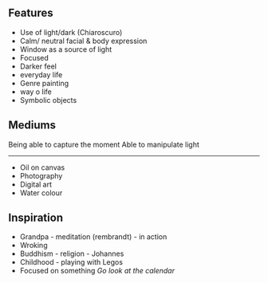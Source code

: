 ## Features
- Use of light/dark (Chiaroscuro)
- Calm/ neutral facial & body expression
- Window as a source of light
- Focused
- Darker feel
- everyday life 
- Genre painting
- way o life 
- Symbolic objects

## Mediums
Being able to capture the moment
Able to manipulate light

--- 
- Oil on canvas
- Photography
- Digital art
- Water colour
## Inspiration 
- Grandpa - meditation (rembrandt) - in action
- Wroking
- Buddhism - religion - Johannes
- Childhood - playing with Legos 
- Focused on something
*Go look at the calendar*
